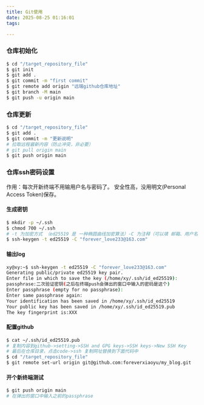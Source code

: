 ```yaml
---
title: Git使用
date: 2025-08-25 01:16:01
tags:

---
```


### 仓库初始化

``` bash
$ cd "/target_repository_file"
$ git init
$ git add .
$ git commit -m "first commit"
$ git remote add origin "远端github仓库地址"
$ git branch -M main
$ git push -u origin main
```

### 仓库更新

``` bash
$ cd "/target_repository_file"
$ git add .
$ git commit -m "更新说明"
# 拉取远程最新内容（防止冲突，非必要）
# git pull origin main
$ git push origin main
```

### 仓库ssh密码设置
作用：每次开新终端不用输用户名与密码了。
安全性高，没用明文(Personal Access Token)保存。

#### 生成密钥
``` bash
$ mkdir -p ~/.ssh
$ chmod 700 ~/.ssh
# -t 为加密方式 （ed25519 是 一种椭圆曲线加密算法）-C 为注释（可以填 邮箱、用户名 或 描述用途）
$ ssh-keygen -t ed25519 -C "forever_love233@163.com"
```

#### 输出log
``` bash
xy@xy:~$ ssh-keygen -t ed25519 -C "forever_love233@163.com"
Generating public/private ed25519 key pair.
Enter file in which to save the key (/home/xy/.ssh/id_ed25519):         
passphrase:二次验证密钥(之后在终端push会弹出的窗口中输入的密码是这个)
Enter passphrase (empty for no passphrase): 
Enter same passphrase again: 
Your identification has been saved in /home/xy/.ssh/id_ed25519
Your public key has been saved in /home/xy/.ssh/id_ed25519.pub
The key fingerprint is:XXX
```
#### 配置github
``` bash
$ cat ~/.ssh/id_ed25519.pub
# 复制内容到github->setting->SSH and GPG keys->SSH keys->New SSH Key
# 最后在仓库目录，点击code->ssh 复制网址替换到下面代码中
$ cd "/target_repository_file"
$ git remote set-url origin git@github.com:foreverxiaoyu/my_blog.git
```

#### 开个新终端测试
``` bash
$ git push origin main
# 在弹出的窗口中输入之前的passphrase
```
